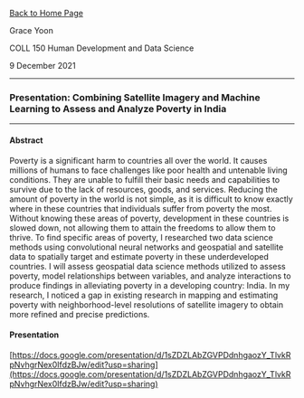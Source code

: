 [Back to Home Page](https://grace-yoon1.github.io/DATA150/)

Grace Yoon

COLL 150 Human Development and Data Science

9 December 2021

---

### Presentation: Combining Satellite Imagery and Machine Learning to Assess and Analyze Poverty in India

---

#### Abstract

Poverty is a significant harm to countries all over the world. It causes millions of humans to face challenges like poor health and untenable living conditions. They are unable to fulfill their basic needs and capabilities to survive due to the lack of resources, goods, and services. Reducing the amount of poverty in the world is not simple, as it is difficult to know exactly where in these countries that individuals suffer from poverty the most. Without knowing these areas of poverty, development in these countries is slowed down, not allowing them to attain the freedoms to allow them to thrive. To find specific areas of poverty, I researched two data science methods using convolutional neural networks and geospatial and satellite data to spatially target and estimate poverty in these underdeveloped countries. I will assess geospatial data science methods utilized to assess poverty, model relationships between variables, and analyze interactions to produce findings in alleviating poverty in a developing country: India. In my research, I noticed a gap in existing research in mapping and estimating poverty with neighborhood-level resolutions of satellite imagery to obtain more refined and precise predictions. 

#### Presentation

[https://docs.google.com/presentation/d/1sZDZLAbZGVPDdnhgaozY_TlvkRpNvhgrNex0IfdzBJw/edit?usp=sharing](https://docs.google.com/presentation/d/1sZDZLAbZGVPDdnhgaozY_TlvkRpNvhgrNex0IfdzBJw/edit?usp=sharing)
